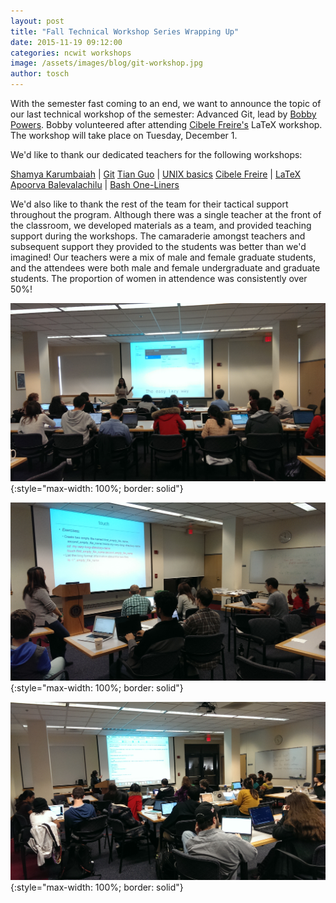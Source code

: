```yaml
---
layout: post
title: "Fall Technical Workshop Series Wrapping Up"
date: 2015-11-19 09:12:00
categories: ncwit workshops
image: /assets/images/blog/git-workshop.jpg
author: tosch
---
```


With the semester fast coming to an end, we want to announce the topic of our last technical workshop of the semester: Advanced Git, lead by [Bobby Powers](http://cs.umass.edu/~bpowers). Bobby volunteered after attending [Cibele Freire's](http://cs.umass.edu/~cibelemf) LaTeX workshop. The workshop will take place on Tuesday, December 1.

We'd like to thank our dedicated teachers for the following workshops:

[Shamya Karumbaiah](http://cics.umass.edu/~shamya) | [Git](http://github.com/CSWomenUMass/git)
[Tian Guo](http://cics.umass.edu/~tian) | [UNIX basics](http://github.com/CSWomenUMass/unix)
[Cibele Freire](http://cics.umass.edu/~cibelemf) | [LaTeX](http://github.com/CSWomenUMass/latex)
[Apoorva Balevalachilu](http://cics.umass.edu/~arb) | [Bash One-Liners](http://github.com/CSWomenUMass/bash-one-liners)

We'd also like to thank the rest of the team for their tactical support throughout the program. Although there was a single teacher at the front of the classroom, we developed materials as a team, and provided teaching support during the workshops. The camaraderie amongst teachers and subsequent support they provided to the students was better than we'd imagined! Our teachers were a mix of male and female graduate students, and the attendees were both male and female undergraduate and graduate students. The proportion of women in attendence was consistently over 50%!

![Git workshop in action](/assets/images/blog/git-workshop.jpg){:style="max-width: 100%; border: solid"}

![Unix workshop](/assets/images/blog/unix-workshop.jpg){:style="max-width: 100%; border: solid"}

![Latex workshop in action](/assets/images/blog/latex-workshop.jpg){:style="max-width: 100%; border: solid"}
